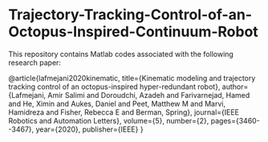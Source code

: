 # Trajectory-Tracking-Control-of-an-Octopus-Inspired-Continuum-Robot
This repository contains Matlab codes associated with the following research paper: 

@article{lafmejani2020kinematic,
  title={Kinematic modeling and trajectory tracking control of an octopus-inspired hyper-redundant robot},
  author={Lafmejani, Amir Salimi and Doroudchi, Azadeh and Farivarnejad, Hamed and He, Ximin and Aukes, Daniel and Peet, Matthew M and Marvi, Hamidreza and Fisher, Rebecca E and Berman, Spring},
  journal={IEEE Robotics and Automation Letters},
  volume={5},
  number={2},
  pages={3460--3467},
  year={2020},
  publisher={IEEE}
}


